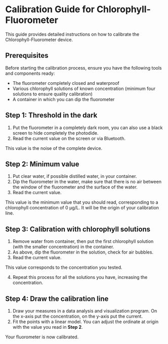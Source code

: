 # Calibration Guide for Chlorophyll-Fluorometer

This guide provides detailed instructions on how to calibrate the Chlorophyll-Fluorometer device.

## Prerequisites

Before starting the calibration process, ensure you have the following tools and components ready:

- The fluorometer completely closed and waterproof
- Various chlorophyll solutions of known concentration (minimum four solutions to ensure quality calibration)
- A container in which you can dip the fluorometer

## Step 1: Threshold in the dark

1. Put the fluorometer in a completely dark room, you can also use a black screen to hide completely the photodide.
2. Read the current value on the screen or via Bluetooth.

This value is the noise of the complete device.

## Step 2: Minimum value

1. Put clear water, if possible distilled water, in your container.
2. Dip the fluorometer in the water, make sure that there is no air between the window of the fluorometer and the surface of the water.
3. Read the current value.

This value is the minimum value that you should read, corresponding to a chlorophyll concentration of 0 µg/L. It will be the origin of your calibration line.

## Step 3: Calibration with chlorophyll solutions

1. Remove water from container, then put the first chlorophyll solution (with the smaller concentration) in the container.
2. As above, dip the fluorometer in the solution, check for air bubbles.
3. Read the current value.

This value corresponds to the concentration you tested. 

4. Repeat this process for all the solutions you have, increasing the concentration.

## Step 4: Draw the calibration line

1. Draw your measures in a data analysis and visualization program. On the x-axis put the concentration, on the y-axis put the current.
2. Fit the points with a linear model. You can adjust the ordinate at origin with the value you read in **Step 2**.

Your fluorometer is now calibrated.
